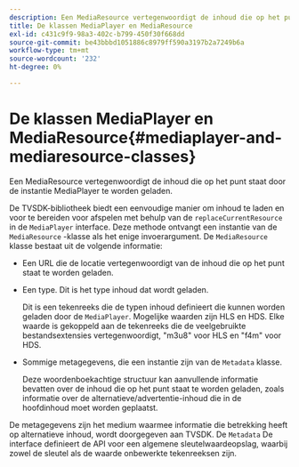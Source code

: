```yaml
---
description: Een MediaResource vertegenwoordigt de inhoud die op het punt staat door de instantie MediaPlayer te worden geladen.
title: De klassen MediaPlayer en MediaResource
exl-id: c431c9f9-98a3-402c-b799-450f30f668dd
source-git-commit: be43bbbd1051886c8979ff590a3197b2a7249b6a
workflow-type: tm+mt
source-wordcount: '232'
ht-degree: 0%

---
```


# De klassen MediaPlayer en MediaResource{#mediaplayer-and-mediaresource-classes}

Een MediaResource vertegenwoordigt de inhoud die op het punt staat door de instantie MediaPlayer te worden geladen.

<!--<a id="section_B09A012C97454AF58CE2269B800D8027"></a>-->

De TVSDK-bibliotheek biedt een eenvoudige manier om inhoud te laden en voor te bereiden voor afspelen met behulp van de `replaceCurrentResource` in de `MediaPlayer` interface. Deze methode ontvangt een instantie van de `MediaResource` -klasse als het enige invoerargument. De `MediaResource` klasse bestaat uit de volgende informatie:

* Een URL die de locatie vertegenwoordigt van de inhoud die op het punt staat te worden geladen.
* Een type. Dit is het type inhoud dat wordt geladen.

   Dit is een tekenreeks die de typen inhoud definieert die kunnen worden geladen door de `MediaPlayer`. Mogelijke waarden zijn HLS en HDS. Elke waarde is gekoppeld aan de tekenreeks die de veelgebruikte bestandsextensies vertegenwoordigt, &quot;m3u8&quot; voor HLS en &quot;f4m&quot; voor HDS.
* Sommige metagegevens, die een instantie zijn van de `Metadata` klasse.

   Deze woordenboekachtige structuur kan aanvullende informatie bevatten over de inhoud die op het punt staat te worden geladen, zoals informatie over de alternatieve/advertentie-inhoud die in de hoofdinhoud moet worden geplaatst.

De metagegevens zijn het medium waarmee informatie die betrekking heeft op alternatieve inhoud, wordt doorgegeven aan TVSDK. De `Metadata` De interface definieert de API voor een algemene sleutelwaardeopslag, waarbij zowel de sleutel als de waarde onbewerkte tekenreeksen zijn.

